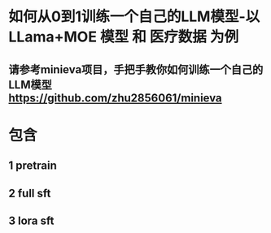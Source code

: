# 如何从0到1训练一个自己的LLM模型-以 LLama+MOE 模型 和 医疗数据 为例

## 请参考minieva项目，手把手教你如何训练一个自己的LLM模型 https://github.com/zhu2856061/minieva

# 包含
## 1 pretrain
## 2 full sft
## 3 lora sft
